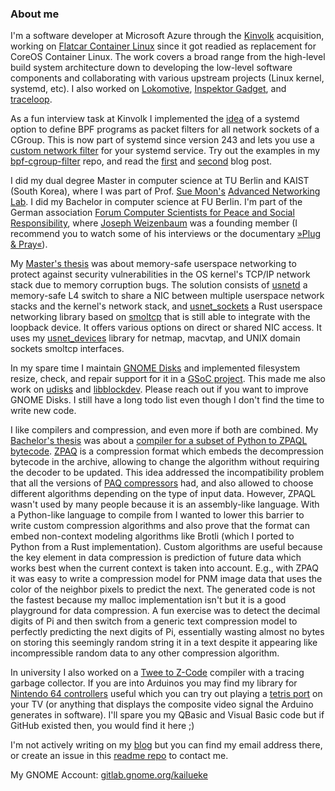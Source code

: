 ### About me

I'm a software developer at Microsoft Azure through the [Kinvolk](https://kinvolk.io/) acquisition, working on [Flatcar Container Linux](https://www.flatcar-linux.org/) since it got readied as replacement for CoreOS Container Linux.
The work covers a broad range from the high-level build system architecture down to developing the low-level software components and collaborating with various upstream projects (Linux kernel, systemd, etc).
I also worked on [Lokomotive](https://github.com/kinvolk/lokomotive), [Inspektor Gadget](https://github.com/kinvolk/inspektor-gadget), and [traceloop](https://github.com/kinvolk/traceloop).

As a fun interview task at Kinvolk I implemented the [idea](https://github.com/systemd/systemd/issues/10227) of a systemd option to define BPF programs as packet filters for all network sockets of a CGroup. This is now part of systemd since version 243 and lets you use a [custom network filter](https://www.freedesktop.org/software/systemd/man/systemd.resource-control.html#IPIngressFilterPath=BPF_FS_PROGRAM_PATH) for your systemd service.
Try out the examples in my [bpf-cgroup-filter](https://github.com/pothos/bpf-cgroup-filter) repo, and read the [first](https://kailueke.gitlab.io/systemd-custom-bpf-firewall/) and [second](https://kailueke.gitlab.io/systemd-bpf-firewall-loader/) blog post.

I did my dual degree Master in computer science at TU Berlin and KAIST (South Korea), where I was part of Prof. [Sue Moon's](http://an.kaist.ac.kr/~sbmoon/) [Advanced Networking Lab](http://an.kaist.ac.kr/).
I did my Bachelor in computer science at FU Berlin.
I'm part of the German association [Forum Computer Scientists for Peace and Social Responsibility](https://de.wikipedia.org/wiki/Forum_InformatikerInnen_f%C3%BCr_Frieden_und_gesellschaftliche_Verantwortung), where [Joseph Weizenbaum](https://en.wikipedia.org/wiki/Joseph_Weizenbaum) was a founding member (I recommend you to watch some of his interviews or the documentary [»Plug & Pray«](http://www.plugandpray-film.de/en/)).

My [Master's thesis](https://pothos.github.io/papers/) was about memory-safe userspace networking to protect against security vulnerabilities in the OS kernel's TCP/IP network stack due to memory corruption bugs. The solution consists of [usnetd](https://github.com/ANLAB-KAIST/usnetd) a memory-safe L4 switch to share a NIC between multiple userspace network stacks and the kernel's network stack, and [usnet_sockets](https://github.com/ANLAB-KAIST/usnet_sockets) a Rust userspace networking library based on [smoltcp](https://github.com/smoltcp-rs/smoltcp) that is still able to integrate with the loopback device. It offers various options on direct or shared NIC access. It uses my [usnet_devices](https://github.com/ANLAB-KAIST/usnet_devices) library for netmap, macvtap, and UNIX domain sockets smoltcp interfaces.

In my spare time I maintain [GNOME Disks](https://gitlab.gnome.org/GNOME/gnome-disk-utility) and implemented filesystem resize, check, and repair support for it in a [GSoC project](https://wiki.gnome.org/Outreach/SummerOfCode/2017/Projects/KaiLueke_Disks). This made me also work on [udisks](https://github.com/storaged-project/udisks) and [libblockdev](https://github.com/storaged-project/libblockdev). Please reach out if you want to improve GNOME Disks. I still have a long todo list even though I don't find the time to write new code.

I like compilers and compression, and even more if both are combined. My [Bachelor's thesis](https://pothos.github.io/papers/) was about a [compiler for a subset of Python to ZPAQL bytecode](https://github.com/pothos/zpaqlpy). [ZPAQ](http://mattmahoney.net/dc/zpaq.html) is a compression format which embeds the decompression bytecode in the archive, allowing to change the algorithm without requiring the decoder to be updated. This idea addressed the incompatibility problem that all the versions of [PAQ compressors](https://en.wikipedia.org/wiki/PAQ) had, and also allowed to choose different algorithms depending on the type of input data. However, ZPAQL wasn't used by many people because it is an assembly-like language. With a Python-like language to compile from I wanted to lower this barrier to write custom compression algorithms and also prove that the format can embed non-context modeling algorithms like Brotli (which I ported to Python from a Rust implementation). Custom algorithms are useful because the key element in data compression is prediction of future data which works best when the current context is taken into account. E.g., with ZPAQ it was easy to write a compression model for PNM image data that uses the color of the neighbor pixels to predict the next. The generated code is not the fastest because my malloc implementation isn't but it is a good playground for data compression. A fun exercise was to detect the decimal digits of Pi and then switch from a generic text compression model to perfectly predicting the next digits of Pi, essentially wasting almost no bytes on storing this seemingly random string it in a text despite it appearing like incompressible random data to any other compression algorithm.

In university I also worked on a [Twee to Z-Code](https://github.com/Drakulix/zwreec) compiler with a tracing garbage collector.
If you are into Arduinos you may find my library for [Nintendo 64 controllers](https://github.com/pothos/arduino-n64-controller-library) useful which you can try out playing a [tetris port](https://kailueke.gitlab.io/N64Tetris.zip) on your TV (or anything that displays the composite video signal the Arduino generates in software). I'll spare you my QBasic and Visual Basic code but if GitHub existed then, you would find it here ;)

I'm not actively writing on my [blog](https://kailueke.gitlab.io/) but you can find my email address there, or create an issue in this [readme repo](https://github.com/pothos/pothos) to contact me.

My GNOME Account: [gitlab.gnome.org/kailueke](https://gitlab.gnome.org/kailueke)
